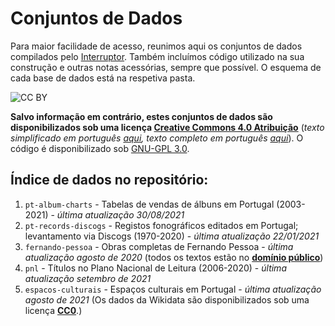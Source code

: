 # Conjuntos de Dados

Para maior facilidade de acesso, reunimos aqui os conjuntos de dados compilados pelo [Interruptor](https://interruptor.pt/). Também incluímos código utilizado na sua construção e outras notas acessórias, sempre que possível. O esquema de cada base de dados está na respetiva pasta.

![CC BY](https://i.creativecommons.org/l/by/4.0/88x31.png)

**Salvo informação em contrário, estes conjuntos de dados são disponibilizados sob uma licença [Creative Commons 4.0 Atribuição](LICENSE.txt)** (_texto simplificado em português [aqui](https://creativecommons.org/licenses/by/4.0/deed.pt), texto completo em português [aqui](https://creativecommons.org/licenses/by/4.0/legalcode.pt)_). O código é disponibilizado sob [GNU-GPL 3.0](http://licencas.softwarelivre.org/gpl-3.0.pt-br.html).

## Índice de dados no repositório:

1. `pt-album-charts` - Tabelas de vendas de álbuns em Portugal (2003-2021) - _última atualização 30/08/2021_
2. `pt-records-discogs` - Registos fonográficos editados em Portugal; levantamento via Discogs (1970-2020) - _última atualização 22/01/2021_
3. `fernando-pessoa` - Obras completas de Fernando Pessoa - _última atualização agosto de 2020_ (todos os textos estão no **[domínio público](https://creativecommons.org/publicdomain/mark/1.0/deed.pt)**)
4. `pnl` - Títulos no Plano Nacional de Leitura (2006-2020) - _última atualização setembro de 2021_
5. `espacos-culturais` - Espaços culturais em Portugal - _última atualização agosto de 2021_ (Os dados da Wikidata são disponibilizados sob uma licença **[CC0](https://creativecommons.org/publicdomain/zero/1.0/deed.pt)**.)
